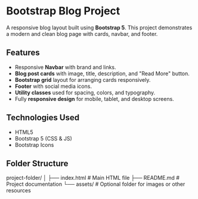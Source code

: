 # Bootstrap Blog Project

A responsive blog layout built using **Bootstrap 5**. This project demonstrates a modern and clean blog page with cards, navbar, and footer.

## Features

- Responsive **Navbar** with brand and links.
- **Blog post cards** with image, title, description, and "Read More" button.
- **Bootstrap grid** layout for arranging cards responsively.
- **Footer** with social media icons.
- **Utility classes** used for spacing, colors, and typography.
- Fully **responsive design** for mobile, tablet, and desktop screens.

## Technologies Used

- HTML5
- Bootstrap 5 (CSS & JS)
- Bootstrap Icons

## Folder Structure

project-folder/
│
├── index.html # Main HTML file
├── README.md # Project documentation
└── assets/ # Optional folder for images or other resources